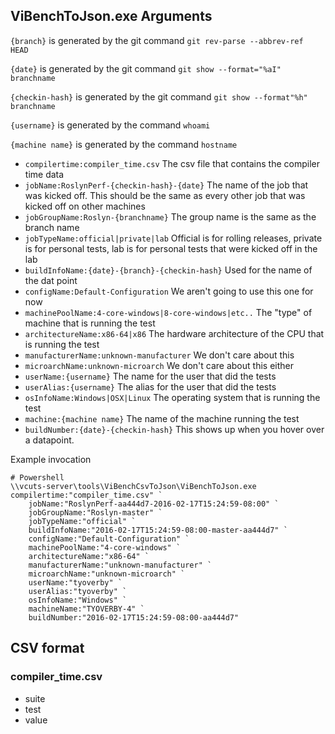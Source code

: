 
## ViBenchToJson.exe Arguments

`{branch}` is generated by the git command `git rev-parse --abbrev-ref HEAD`

`{date}` is generated by the git command `git show --format="%aI" branchname`

`{checkin-hash}` is generated by the git command `git show --format"%h" branchname`

`{username}` is generated by the command `whoami`

`{machine name}` is generated by the command `hostname`

* `compilertime:compiler_time.csv` The csv file that contains the compiler time data
* `jobName:RoslynPerf-{checkin-hash}-{date}` The name of the job that was kicked off.  This should be the same
  as every other job that was kicked off on other machines
* `jobGroupName:Roslyn-{branchname}` The group name is the same as the branch name
* `jobTypeName:official|private|lab` Official is for rolling releases, private is for personal tests, lab is for personal
  tests that were kicked off in the lab
* `buildInfoName:{date}-{branch}-{checkin-hash}` Used for the name of the dat point
* `configName:Default-Configuration` We aren't going to use this one for now
* `machinePoolName:4-core-windows|8-core-windows|etc..` The "type" of machine that is running the test
* `architectureName:x86-64|x86` The hardware architecture of the CPU that is running the test
* `manufacturerName:unknown-manufacturer` We don't care about this
* `microarchName:unknown-microarch` We don't care about this either
* `userName:{username}` The name for the user that did the tests
* `userAlias:{username}` The alias for the user that did the tests
* `osInfoName:Windows|OSX|Linux` The operating system that is running the test
* `machine:{machine name}` The name of the machine running the test
* `buildNumber:{date}-{checkin-hash}` This shows up when you hover over a datapoint.

Example invocation
```
# Powershell
\\vcuts-server\tools\ViBenchCsvToJson\ViBenchToJson.exe compilertime:"compiler_time.csv" `
    jobName:"RoslynPerf-aa444d7-2016-02-17T15:24:59-08:00" `
    jobGroupName:"Roslyn-master" `
    jobTypeName:"official" `
    buildInfoName:"2016-02-17T15:24:59-08:00-master-aa444d7" `
    configName:"Default-Configuration" `
    machinePoolName:"4-core-windows" `
    architectureName:"x86-64" `
    manufacturerName:"unknown-manufacturer" `
    microarchName:"unknown-microarch" `
    userName:"tyoverby" `
    userAlias:"tyoverby" `
    osInfoName:"Windows" `
    machineName:"TYOVERBY-4" `
    buildNumber:"2016-02-17T15:24:59-08:00-aa444d7"
```

## CSV format

### compiler_time.csv

* suite
* test
* value
